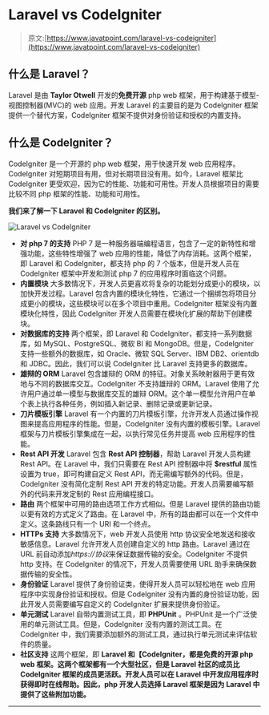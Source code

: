 # Laravel vs CodeIgniter

> 原文:[https://www.javatpoint.com/laravel-vs-codeigniter](https://www.javatpoint.com/laravel-vs-codeigniter)

## 什么是 Laravel？

Laravel 是由 **Taylor Otwell** 开发的**免费开源** php web 框架，用于构建基于模型-视图控制器(MVC)的 web 应用。开发 Laravel 的主要目的是为 CodeIgniter 框架提供一个替代方案，CodeIgniter 框架不提供对身份验证和授权的内置支持。

## 什么是 CodeIgniter？

CodeIgniter 是一个开源的 php web 框架，用于快速开发 web 应用程序。CodeIgniter 对短期项目有用，但对长期项目没有用。如今，Laravel 框架比 CodeIgniter 更受欢迎，因为它的性能、功能和可用性。开发人员根据项目的需要比较不同 php 框架的性能、功能和可用性。

**我们来了解一下 Laravel 和 CodeIgniter 的区别。**

![Laravel vs CodeIgniter](../Images/d76c922551ab520a732cb4e61c9d049b.png)

*   **对 php 7 的支持**
    PHP 7 是一种服务器端编程语言，包含了一定的新特性和增强功能，这些特性增强了 web 应用的性能，降低了内存消耗。这两个框架，即 Laravel 和 CodeIgniter，都支持 php 的 7 个版本，但是开发人员在 CodeIgniter 框架中开发和测试 php 7 的应用程序时面临这个问题。
*   **内置模块**
    大多数情况下，开发人员更喜欢将复杂的功能划分成更小的模块，以加快开发过程。Laravel 包含内置的模块化特性，它通过一个捆绑包将项目分成更小的模块，这些模块可以在多个项目中重用。CodeIgniter 框架没有内置模块化特性，因此 CodeIgniter 开发人员需要在模块化扩展的帮助下创建模块。
*   **对数据库的支持**
    两个框架，即 Laravel 和 CodeIgniter，都支持一系列数据库，如 MySQL、PostgreSQL、微软 BI 和 MongoDB。但是，CodeIgniter 支持一些额外的数据库，如 Oracle、微软 SQL Server、IBM DB2、orientdb 和 JDBC。因此，我们可以说 CodeIgniter 比 Laravel 支持更多的数据库。
*   **雄辩的 ORM**
    Laravel 包含雄辩的 ORM 的特征。对象关系映射器用于更有效地与不同的数据库交互。CodeIgniter 不支持雄辩的 ORM。Laravel 使用了允许用户通过单一模型与数据库交互的雄辩 ORM。这个单一模型允许用户在单个表上执行各种任务，例如插入新记录、删除记录或更新记录。
*   **刀片模板引擎**
    Laravel 有一个内置的刀片模板引擎，允许开发人员通过操作视图来提高应用程序的性能。但是，CodeIgniter 没有内置的模板引擎。Laravel 框架与刀片模板引擎集成在一起，以执行常见任务并提高 web 应用程序的性能。
*   **Rest API 开发**
    Laravel 包含 **Rest API 控制器**，帮助 Laravel 开发人员构建 Rest API。在 Laravel 中，我们只需要在 Rest API 控制器中将 **$restful** 属性设置为 true，即可构建自定义 Rest API，而无需编写额外的代码。但是，CodeIgniter 没有简化定制 Rest API 开发的特定功能。开发人员需要编写额外的代码来开发定制的 Rest 应用编程接口。
*   **路由**
    两个框架中可用的路由选项工作方式相似。但是 Laravel 提供的路由功能以更有效的方式定义了路由。在 Laravel 中，所有的路由都可以在一个文件中定义。这条路线只有一个 URI 和一个终点。
*   **HTTPs 支持**
    大多数情况下，web 开发人员使用 http 协议安全地发送和接收敏感信息。Laravel 允许开发人员创建自定义的 http 路由。Laravel 通过在 URL 前自动添加*https://协议*来保证数据传输的安全。CodeIgniter 不提供 http 支持。在 CodeIgniter 的情况下，开发人员需要使用 URL 助手来确保数据传输的安全性。
*   **身份验证**
    Laravel 提供了身份验证类，使得开发人员可以轻松地在 web 应用程序中实现身份验证和授权。但是 CodeIgniter 没有内置的身份验证功能，因此开发人员需要编写自定义的 CodeIgniter 扩展来提供身份验证。
*   **单元测试**
    Laravel 自带内置测试工具，即 **PHPUnit** 。PHPUnit 是一个广泛使用的单元测试工具。但是，CodeIgniter 没有内置的测试工具。在 CodeIgniter 中，我们需要添加额外的测试工具，通过执行单元测试来评估软件的质量。
*   **社区支持**
    这两个框架，即 **Laravel 和【CodeIgniter，都是免费的开源 php web 框架。这两个框架都有一个大型社区，但是 Laravel 社区的成员比 CodeIgniter 框架的成员更活跃。开发人员可以在 Laravel 中开发应用程序时获得即时在线帮助。因此，php 开发人员选择 Laravel 框架是因为 Laravel 中提供了这些附加功能。**

* * *